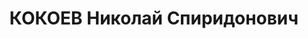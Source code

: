 ---
title: КОКОЕВ Николай Спиридонович
description: "Род. в 1893, Знаурский (Корнисский) район, с. Гвертети, осетин. Род\
  \ занятий: в момент ареста безработный. До этого состоял директором лесокомбината\
  \ Юго-Осетии. \n  Осужден Тройкой при НКВД ГССР 09.11.1937. Мера наказания: расстрел\
  \ с конфискацией личного имущества. Дата расстрела: 10.11.1937"
---